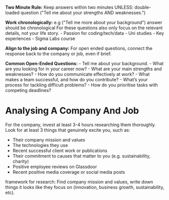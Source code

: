 **Two Minute Rule:** Keep answers within two minutes
	UNLESS: double-loaded question ("Tell me about your strengths AND weaknesses.")

**Work chronologically:** e.g ("Tell me more about your background") answer should be chronological
	For these questions also only focus on the relevant details, not your life story.
	- Passion for coding/tech/data
	- Uni studies
	- Key experiences
	- Sigma Labs course

**Align to the job and company:** For open ended questions, connect the response back to the company or job, even if brief.

**Common Open-Ended Questions:**
	- Tell me about your background.
	- What are you looking for in your career now?
	- What are your main strengths and weaknesses?
	- How do you communicate effectively at work?
	- What makes a team successful, and how do you contribute?
	- What’s your process for tackling difficult problems?
	- How do you prioritise tasks with competing deadlines?

# Analysing A Company And Job
For the company, invest at least 3-4 hours researching them thoroughly. Look for at least 3 things that genuinely excite you, such as:
- Their company mission and values
- The technologies they use
- Recent successful client work or publications
- Their commitment to causes that matter to you (e.g. sustainability, charity)
- Positive employee reviews on Glassdoor
- Recent positive media coverage or social media posts


framework for research:
Find company mission and values, write down things it looks like they focus on (innovation, business growth, sustainability, etc). 